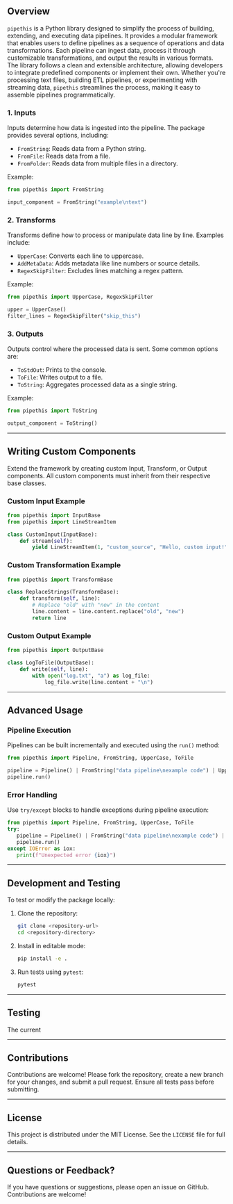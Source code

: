 
## Overview
`pipethis` is a Python library designed to simplify the process of building, extending, and executing data pipelines.
It provides a modular framework that enables users to define pipelines as a sequence of operations and data 
transformations. Each pipeline can ingest data, process it through customizable transformations, and output 
the results in various formats. The library follows a clean and extensible architecture, allowing developers to
integrate predefined components or implement their own. Whether you're processing text files, building ETL pipelines, 
or experimenting with streaming data, `pipethis` streamlines the process, making it easy to assemble 
pipelines programmatically.


### **1. Inputs**
Inputs determine how data is ingested into the pipeline. The package provides several options, including:
- `FromString`: Reads data from a Python string.
- `FromFile`: Reads data from a file.
- `FromFolder`: Reads data from multiple files in a directory.

Example:
```python
from pipethis import FromString

input_component = FromString("example\ntext")
```

### **2. Transforms**
Transforms define how to process or manipulate data line by line. Examples include:
- `UpperCase`: Converts each line to uppercase.
- `AddMetaData`: Adds metadata like line numbers or source details.
- `RegexSkipFilter`: Excludes lines matching a regex pattern.

Example:
```python
from pipethis import UpperCase, RegexSkipFilter

upper = UpperCase()
filter_lines = RegexSkipFilter("skip_this")
```

### **3. Outputs**
Outputs control where the processed data is sent. Some common options are:
- `ToStdOut`: Prints to the console.
- `ToFile`: Writes output to a file.
- `ToString`: Aggregates processed data as a single string.

Example:
```python
from pipethis import ToString

output_component = ToString()
```

---

## Writing Custom Components

Extend the framework by creating custom Input, Transform, or Output components. All custom components must inherit from their respective base classes.

### Custom Input Example
```python
from pipethis import InputBase
from pipethis import LineStreamItem

class CustomInput(InputBase):
    def stream(self):
        yield LineStreamItem(1, "custom_source", "Hello, custom input!")
```

### Custom Transformation Example
```python
from pipethis import TransformBase

class ReplaceStrings(TransformBase):
    def transform(self, line):
        # Replace "old" with "new" in the content
        line.content = line.content.replace("old", "new")
        return line
```

### Custom Output Example
```python
from pipethis import OutputBase

class LogToFile(OutputBase):
    def write(self, line):
        with open("log.txt", "a") as log_file:
            log_file.write(line.content + "\n")
```

---

## Advanced Usage

### Pipeline Execution
Pipelines can be built incrementally and executed using the `run()` method:
```python
from pipethis import Pipeline, FromString, UpperCase, ToFile

pipeline = Pipeline() | FromString("data pipeline\nexample code") | UpperCase() | ToFile("output.txt")
pipeline.run()
```

### Error Handling
Use `try/except` blocks to handle exceptions during pipeline execution:
```python
from pipethis import Pipeline, FromString, UpperCase, ToFile
try:
   pipeline = Pipeline() | FromString("data pipeline\nexample code") | UpperCase() | ToFile("output.txt")
   pipeline.run()
except IOError as iox:
   print(f"Unexpected error {iox}")
```

---

## Development and Testing

To test or modify the package locally:

1. Clone the repository:
   ```bash
   git clone <repository-url>
   cd <repository-directory>
   ```

2. Install in editable mode:
   ```bash
   pip install -e .
   ```

3. Run tests using `pytest`:
   ```bash
   pytest
   ```

---
## Testing
The current 

---
## Contributions

Contributions are welcome! Please fork the repository, create a new branch for your changes, and submit a pull request. Ensure all tests pass before submitting.

---

## License

This project is distributed under the MIT License. See the `LICENSE` file for full details.

---

## Questions or Feedback?

If you have questions or suggestions, please open an issue on GitHub. Contributions are welcome!